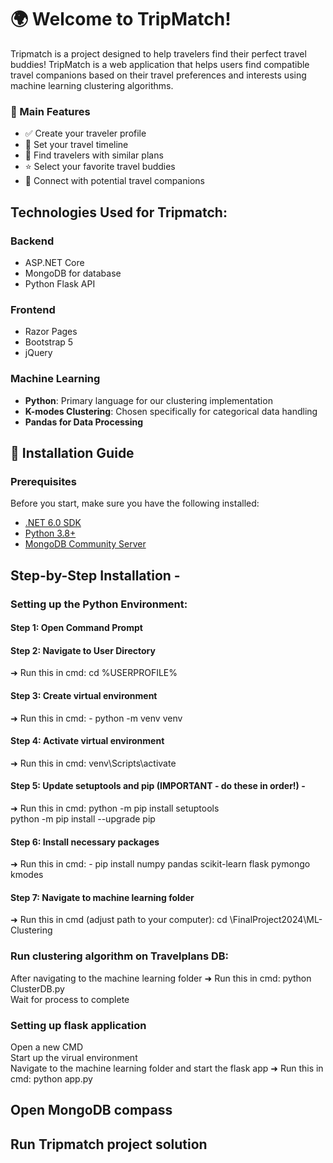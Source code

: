 # 🌍 Welcome to TripMatch! 

Tripmatch is a  project designed to help travelers find their perfect travel buddies!
TripMatch is a web application that helps users find compatible travel companions based on their travel preferences and interests using machine learning clustering algorithms.

### 🎯 Main Features
- ✅ Create your traveler profile
- 📅 Set your travel timeline
- 🤝 Find travelers with similar plans
- ⭐ Select your favorite travel buddies
- 📱 Connect with potential travel companions


## Technologies Used for Tripmatch:

### Backend
- ASP.NET Core
- MongoDB for database
- Python Flask API

### Frontend
- Razor Pages
- Bootstrap 5
- jQuery

### Machine Learning
- **Python**: Primary language for our clustering implementation
- **K-modes Clustering**: Chosen specifically for categorical data handling
- **Pandas for Data Processing**


## 🚀 Installation Guide

### Prerequisites
Before you start, make sure you have the following installed:
- [.NET 6.0 SDK](https://dotnet.microsoft.com/download/dotnet/6.0)
- [Python 3.8+](https://www.python.org/downloads/)
- [MongoDB Community Server](https://www.mongodb.com/try/download/community)

## Step-by-Step Installation - 
### Setting up the Python Environment:
#### Step 1: Open Command Prompt
#### Step 2: Navigate to User Directory
➜ Run this in cmd: cd %USERPROFILE%
#### Step 3: Create virtual environment
➜ Run this in cmd: - python -m venv venv
#### Step 4: Activate virtual environment
➜ Run this in cmd: venv\Scripts\activate
#### Step 5: Update setuptools and pip (IMPORTANT - do these in order!) -
➜ Run this in cmd:
python -m pip install setuptools<br>
python -m pip install --upgrade pip<br>
#### Step 6: Install necessary packages
➜ Run this in cmd: - pip install numpy pandas scikit-learn flask pymongo kmodes
#### Step 7: Navigate to machine learning folder
➜ Run this in cmd (adjust path to your computer): cd \FinalProject2024\ML-Clustering

### Run clustering algorithm on Travelplans DB:
After navigating to the machine learning folder ➜ Run this in cmd: python ClusterDB.py<br>
Wait for process to complete

### Setting up flask application
Open a new CMD<br>
Start up the virual environment<br> 
Navigate to the machine learning folder and start the flask app ➜ Run this in cmd: python app.py

## Open MongoDB compass

## Run Tripmatch project solution
